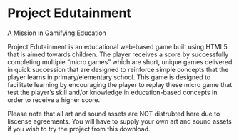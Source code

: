# Project Edutainment
 A Mission in Gamifying Education

Project Edutainment is an educational web-based game built using HTML5 that is aimed towards children. The player receives a score by successfully completing multiple “micro games” which are short, unique games delivered in quick succession that are designed to reinforce simple concepts that the player learns in primary/elementary school. This game is designed to facilitate learning by encouraging the player to replay these micro game that test the player’s skill and/or knowledge in education-based concepts in order to receive a higher score.

Please note that all art and sound assets are NOT distrubted here due to liscense agreements. You will have to supply your own art and sound assets if you wish to try the project from this download.
